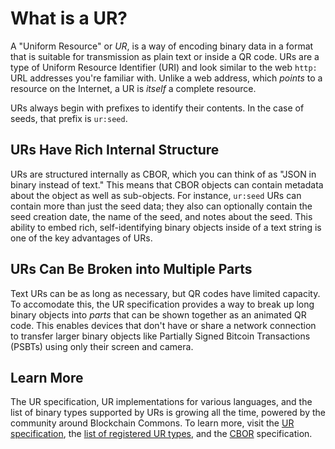 # What is a UR?

A "Uniform Resource" or *UR*, is a way of encoding binary data in a format that is suitable for transmission as plain text or inside a QR code. URs are a type of Uniform Resource Identifier (URI) and look similar to the web `http:` URL addresses you're familiar with. Unlike a web address, which *points* to a resource on the Internet, a UR is *itself* a complete resource. 

URs always begin with prefixes to identify their contents. In the case of seeds, that prefix is `ur:seed`.

## URs Have Rich Internal Structure

URs are structured internally as CBOR, which you can think of as "JSON in binary instead of text." This means that CBOR objects can contain metadata about the object as well as sub-objects. For instance, `ur:seed` URs can contain more than just the seed data; they also can optionally contain the seed creation date, the name of the seed, and notes about the seed. This ability to embed rich, self-identifying binary objects inside of a text string is one of the key advantages of URs.

## URs Can Be Broken into Multiple Parts

Text URs can be as long as necessary, but QR codes have limited capacity. To accomodate this, the UR specification provides a way to break up long binary objects into *parts* that can be shown together as an animated QR code. This enables devices that don't have or share a network connection to transfer larger binary objects like Partially Signed Bitcoin Transactions (PSBTs) using only their screen and camera.

## Learn More

The UR specification, UR implementations for various languages, and the list of binary types supported by URs is growing all the time, powered by the community around Blockchain Commons. To learn more, visit the [UR specification](https://github.com/BlockchainCommons/Research/blob/master/papers/bcr-2020-005-ur.md), the [list of registered UR types](https://github.com/BlockchainCommons/Research/blob/master/papers/bcr-2020-006-urtypes.md), and the [CBOR](https://cbor.io/) specification.
